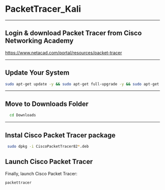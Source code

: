 # PacketTracer_Kali

---


## Login & download Packet Tracer from Cisco Networking Academy 

  https://www.netacad.com/portal/resources/packet-tracer

---

## Update Your System

```bash
sudo apt-get update -y && sudo apt-get full-upgrade -y && sudo apt-get dist-upgrade -y && sudo apt-get upgrade --fix-missing && sudo apt-get autoremove -y && sudo apt purge -y
```

---

## Move to Downloads Folder

```bash
  cd Downloads
```

---

## Instal Cisco Packet Tracer package


```bash
 sudo dpkg -i CiscoPacketTracer82*.deb
``` 
 

## Launch Cisco Packet Tracer

Finally, launch Cisco Packet Tracer:

```bash
packettracer
```
